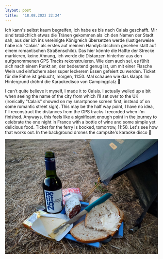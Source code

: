 ```yaml
---
layout: post
title:  "18.08.2022 22:24"
---
```


Ich kann's selbst kaum begreifen, ich habe es bis nach Calais geschafft. Mir sind tatsächlich etwas die Tränen gekommen als ich den Namen der Stadt sah, aus der ich ins vereinigte Königreich übersetzen werde (lustigerweise habe ich "Calais" als erstes auf meinem Handybildschirm gesehen statt auf einem romantischen Straßenschild).
Das hier könnte die Hälfte der Strecke markieren, keine Ahnung, ich werde die Distanzen hinterher aus den aufgenommenen GPS Tracks rekonstruieren. Wie dem auch sei, es fühlt sich nach einem Punkt an, der bedeutend genug ist, um mit einer Flasche Wein und einfachem aber super leckerem Essen gefeiert zu werden. 
Ticket für die Fähre ist gebucht, morgen, 11:50. Mal schauen wie das klappt.
Im Hintergrund dröhnt die Karaokedisco von Campingplatz 🥴

I can't quite believe it myself, I made it to Calais. I actually welled up a bit when seeing the name of the city from which I'll set over to the UK (ironically "Calais" showed on my smartphone screen first, instead of on some romantic street sign).
This may be the half way point, I have no idea, I'll reconstruct the distances from the GPS tracks I recorded when I'm finished. Anyways, this feels like a significant enough point in the journey to celebrate the one night in France with a bottle of wine and some simple yet delicious food. 
Ticket for the ferry is booked, tomorrow, 11:50. Let's see how that works out.
In the background drones the campsite's karaoke disco 🥴

![](/assets/photo1660857847.jpeg)
